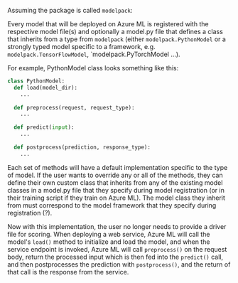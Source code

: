 Assuming the package is called `modelpack`:

Every model that will be deployed on Azure ML is registered with the respective model file(s) and optionally a model.py file that defines a class that inherits from a type from `modelpack` (either `modelpack.PythonModel` or a strongly typed model specific to a framework, e.g. `modelpack.TensorFlowModel`, `modelpack.PyTorchModel ...).

For example, PythonModel class looks something like this:

```python
class PythonModel:
  def load(model_dir):
    ...
    
  def preprocess(request, request_type):
    ...
    
  def predict(input):
    ...
    
  def postprocess(prediction, response_type):
    ...
```

Each set of methods will have a default implementation specific to the type of model. If the user wants to override any or all of the methods, they can define their own custom class that inherits from any of the existing model classes in a model.py file that they specify during model registration (or in their training script if they train on Azure ML). The model class they inherit from must correspond to the model framework that they specify during registration (?).

Now with this implementation, the user no longer needs to provide a driver file for scoring. When deploying a web service, Azure ML will call the model's `load()` method to initialize and load the model, and when the service endpoint is invoked, Azure ML will call `preprocess()` on the request body, return the processed input which is then fed into the `predict()` call, and then postprocesses the prediction with `postprocess()`, and the return of that call is the response from the service.
